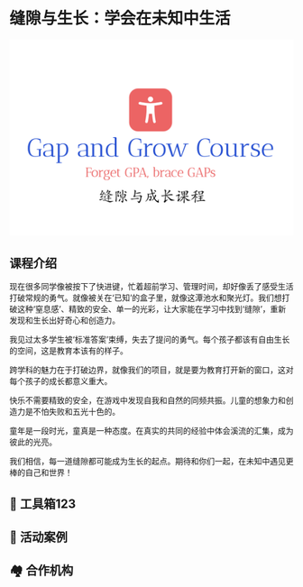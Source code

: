# 缝隙与生长：学会在未知中生活

![](logo.png)

## 课程介绍


现在很多同学像被按下了快进键，忙着超前学习、管理时间，却好像丢了感受生活打破常规的勇气。就像被关在‘已知’的盒子里，就像这潭池水和聚光灯。我们想打破这种‘窒息感’、精致的安全、单一的光彩，让大家能在学习中找到‘缝隙’，重新发现和生长出好奇心和创造力。


我见过太多学生被‘标准答案’束缚，失去了提问的勇气。每个孩子都该有自由生长的空间，这是教育本该有的样子。

跨学科的魅力在于打破边界，就像我们的项目，就是要为教育打开新的窗口，这对每个孩子的成长都意义重大。

快乐不需要精致的安全，在游戏中发现自我和自然的同频共振。儿童的想象力和创造力是不怕失败和五光十色的。


童年是一段时光，童真是一种态度。在真实的共同的经验中体会溪流的汇集，成为彼此的光亮。

我们相信，每一道缝隙都可能成为生长的起点。期待和你们一起，在未知中遇见更棒的自己和世界！

## 🧰 工具箱123

## 🎪 活动案例

## 🏘️ 合作机构


